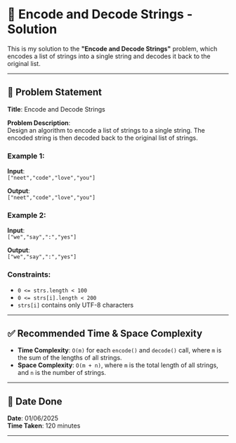 # 🧮 Encode and Decode Strings - Solution

This is my solution to the **"Encode and Decode Strings"** problem, which encodes a list of strings into a single string and decodes it back to the original list.

---

## 📌 Problem Statement

**Title**: Encode and Decode Strings

**Problem Description**:  
Design an algorithm to encode a list of strings to a single string. The encoded string is then decoded back to the original list of strings.

### Example 1:
**Input**:  
`["neet","code","love","you"]`  

**Output**:  
`["neet","code","love","you"]`

### Example 2:
**Input**:  
`["we","say",":","yes"]`  

**Output**:  
`["we","say",":","yes"]`

### Constraints:
- `0 <= strs.length < 100`
- `0 <= strs[i].length < 200`
- `strs[i]` contains only UTF-8 characters

---

## ✅ Recommended Time & Space Complexity

- **Time Complexity**: `O(m)` for each `encode()` and `decode()` call, where `m` is the sum of the lengths of all strings.
- **Space Complexity**: `O(m + n)`, where `m` is the total length of all strings, and `n` is the number of strings.

---

## 📅 Date Done

**Date**: 01/06/2025  
**Time Taken**: 120 minutes

---